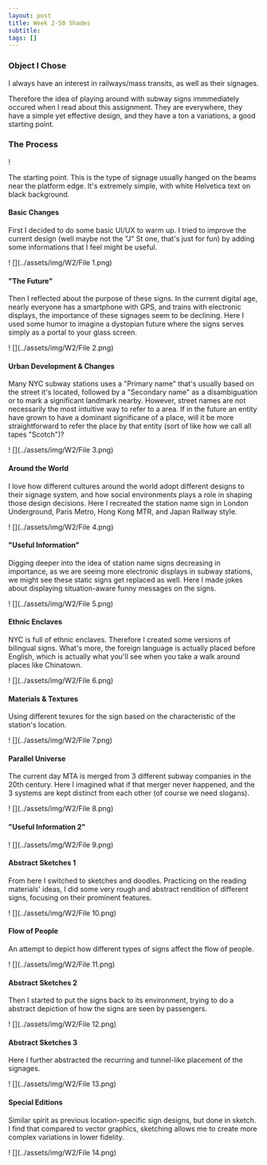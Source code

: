 ```yaml
---
layout: post
title: Week 2-50 Shades
subtitle: 
tags: []
---
```


### Object I Chose

I always have an interest in railways/mass transits, as well as their signages.

Therefore the idea of playing around with subway signs immmediately occured when I read about this assignment. They are everywhere, they have a simple yet effective design, and they have a ton a variations, a good starting point.



### The Process

! [](W2/File0.png)

The starting point. This is the type of signage usually hanged on the beams near the platform edge. It's extremely simple, with white Helvetica text on black background.



#### Basic Changes

First I decided to do some basic UI/UX to warm up. I tried to improve the current design (well maybe not the "J" St one, that's just for fun) by adding some informations that I feel might be useful.

! [](../assets/img/W2/File 1.png)



#### "The Future"

Then I reflected about the purpose of these signs. In the current digital age, nearly everyone has a smartphone with GPS, and trains with electronic displays, the importance of these signages seem to be declining. Here I used some humor to imagine a dystopian future where the signs serves simply as a portal to your glass screen.

! [](../assets/img/W2/File 2.png)



#### Urban Development & Changes

Many NYC subway stations uses a "Primary name" that's usually based on the street it's located, followed by a "Secondary name" as a disambiguation or to mark a significant landmark nearby. However, street names are not necessarily the most intuitive way to refer to a area. If in the future an entity have grown to have a dominant significane of a place, will it be more straightforward to refer the place by that entity (sort of like how we call all tapes "Scotch")?

! [](../assets/img/W2/File 3.png)



#### Around the World

I love how different cultures around the world adopt different designs to their signage system, and how social environments plays a role in shaping those design decisions. Here I recreated the station name sign in London Underground, Paris Metro, Hong Kong MTR, and Japan Railway style.

! [](../assets/img/W2/File 4.png)



#### "Useful Information"

Digging deeper into the idea of station name signs decreasing in importance, as we are seeing more electronic displays in subway stations, we might see these static signs get replaced as well. Here I made jokes about displaying situation-aware funny messages on the signs.

! [](../assets/img/W2/File 5.png)



#### Ethnic Enclaves

NYC is full of ethnic enclaves. Therefore I created some versions of bilingual signs. What's more, the foreign language is actually placed before English, which is actually what you'll see when you take a walk around places like Chinatown.

! [](../assets/img/W2/File 6.png)



#### Materials & Textures

Using different texures for the sign based on the characteristic of the station's location.

! [](../assets/img/W2/File 7.png)



#### Parallel Universe

The current day MTA is merged from 3 different subway companies in the 20th century. Here I imagined what if that merger never happened, and the 3 systems are kept distinct from each other (of course we need slogans).

! [](../assets/img/W2/File 8.png)



#### "Useful Information 2"

! [](../assets/img/W2/File 9.png)



#### Abstract Sketches 1

From here I switched to sketches and doodles. Practicing on the reading materials' ideas, I did some very rough and abstract rendition of different signs, focusing on their prominent features.

! [](../assets/img/W2/File 10.png)



#### Flow of People

An attempt to depict how different types of signs affect the flow of people.

! [](../assets/img/W2/File 11.png)



#### Abstract Sketches 2

Then I started to put the signs back to its environment, trying to do a abstract depiction of how the signs are seen by passengers.

! [](../assets/img/W2/File 12.png)



#### Abstract Sketches 3

Here I further abstracted the recurring and tunnel-like placement of the signages.

! [](../assets/img/W2/File 13.png)



#### Special Editions

Similar spirit as previous location-specific sign designs, but done in sketch. I find that compared to vector graphics, sketching allows me to create more complex variations in lower fidelity.

! [](../assets/img/W2/File 14.png)

